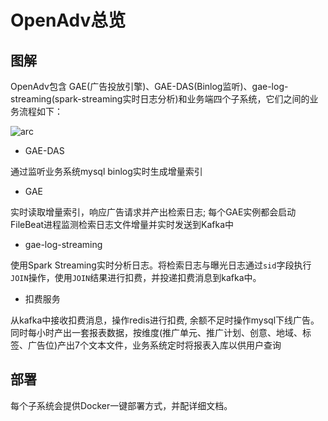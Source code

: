 # OpenAdv总览



## 图解

OpenAdv包含 GAE(广告投放引擎)、GAE-DAS(Binlog监听)、gae-log-streaming(spark-streaming实时日志分析)和业务端四个子系统，它们之间的业务流程如下：

![arc](http://ovbyjzegm.bkt.clouddn.com/all-arc5.jpg)

- GAE-DAS

通过监听业务系统mysql binlog实时生成增量索引

- GAE

实时读取增量索引，响应广告请求并产出检索日志; 每个GAE实例都会启动FileBeat进程监测检索日志文件增量并实时发送到Kafka中

- gae-log-streaming

使用Spark Streaming实时分析日志。将检索日志与曝光日志通过`sid`字段执行`JOIN`操作，使用`JOIN`结果进行扣费，并投递扣费消息到kafka中。

- 扣费服务

从kafka中接收扣费消息，操作redis进行扣费, 余额不足时操作mysql下线广告。同时每小时产出一套报表数据，按维度(推广单元、推广计划、创意、地域、标签、广告位)产出7个文本文件，业务系统定时将报表入库以供用户查询



## 部署

每个子系统会提供Docker一键部署方式，并配详细文档。

